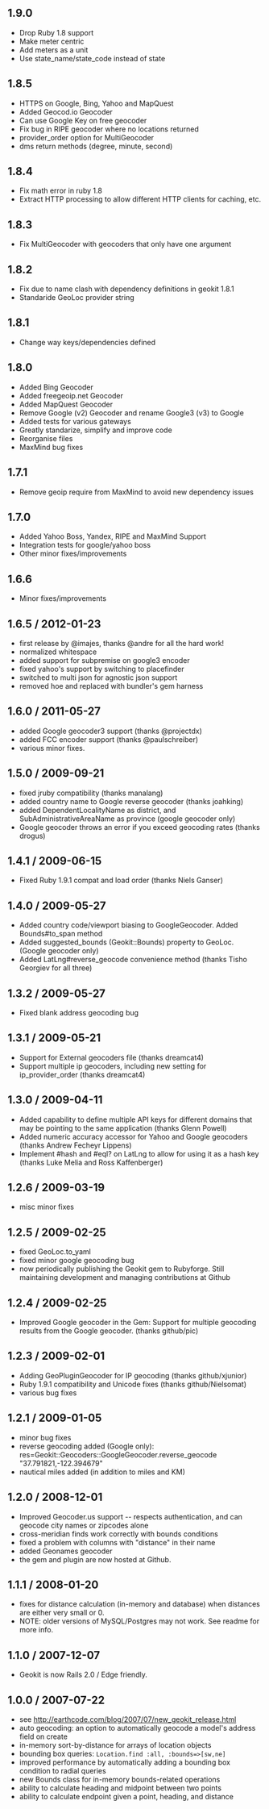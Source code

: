 ## 1.9.0

* Drop Ruby 1.8 support
* Make meter centric
* Add meters as a unit
* Use state_name/state_code instead of state

## 1.8.5

* HTTPS on Google, Bing, Yahoo and MapQuest
* Added Geocod.io Geocoder
* Can use Google Key on free geocoder
* Fix bug in RIPE geocoder where no locations returned
* provider_order option for MultiGeocoder
* dms return methods (degree, minute, second)

## 1.8.4

* Fix math error in ruby 1.8
* Extract HTTP processing to allow different HTTP clients for caching, etc.

## 1.8.3

* Fix MultiGeocoder with geocoders that only have one argument

## 1.8.2

* Fix due to name clash with dependency definitions in geokit 1.8.1
* Standaride GeoLoc provider string

## 1.8.1

* Change way keys/dependencies defined

## 1.8.0

* Added Bing Geocoder
* Added freegeoip.net Geocoder
* Added MapQuest Geocoder
* Remove Google (v2) Geocoder and rename Google3 (v3) to Google
* Added tests for various gateways
* Greatly standarize, simplify and improve code
* Reorganise files
* MaxMind bug fixes

## 1.7.1

* Remove geoip require from MaxMind to avoid new dependency issues

## 1.7.0

* Added Yahoo Boss, Yandex, RIPE and MaxMind Support
* Integration tests for google/yahoo boss
* Other minor fixes/improvements

## 1.6.6

* Minor fixes/improvements

## 1.6.5 / 2012-01-23

* first release by @imajes, thanks @andre for all the hard work!
* normalized whitespace
* added support for subpremise on google3 encoder
* fixed yahoo's support by switching to placefinder
* switched to multi json for agnostic json support
* removed hoe and replaced with bundler's gem harness

## 1.6.0 / 2011-05-27

* added Google geocoder3 support (thanks @projectdx)
* added FCC encoder support (thanks @paulschreiber)
* various minor fixes.

## 1.5.0 / 2009-09-21

* fixed jruby compatibility (thanks manalang)
* added country name to Google reverse geocoder (thanks joahking)
* added  DependentLocalityName as district, and SubAdministrativeAreaName as province (google geocoder only)
* Google geocoder throws an error if you exceed geocoding rates (thanks drogus)

## 1.4.1 / 2009-06-15

* Fixed Ruby 1.9.1 compat and load order (thanks Niels Ganser)

## 1.4.0 / 2009-05-27

* Added country code/viewport biasing to GoogleGeocoder. Added Bounds#to_span method
* Added suggested_bounds (Geokit::Bounds) property to GeoLoc. (Google geocoder only)
* Added LatLng#reverse_geocode convenience method (thanks Tisho Georgiev for all three)

## 1.3.2 / 2009-05-27

* Fixed blank address geocoding bug

## 1.3.1 / 2009-05-21

* Support for External geocoders file (thanks dreamcat4)
* Support multiple ip geocoders, including new setting for ip_provider_order (thanks dreamcat4)

## 1.3.0 / 2009-04-11

* Added capability to define multiple API keys for different domains that may be pointing to the same application (thanks Glenn Powell)
* Added numeric accuracy accessor for Yahoo and Google geocoders (thanks Andrew Fecheyr Lippens)
* Implement #hash and #eql? on LatLng to allow for using it as a hash key (thanks Luke Melia and Ross Kaffenberger)

## 1.2.6 / 2009-03-19

* misc minor fixes

## 1.2.5 / 2009-02-25

* fixed GeoLoc.to_yaml
* fixed minor google geocoding bug
* now periodically publishing the Geokit gem to Rubyforge. Still maintaining development and managing contributions at Github

## 1.2.4 / 2009-02-25

* Improved Google geocoder in the Gem: Support for multiple geocoding results from the Google geocoder. (thanks github/pic)

## 1.2.3 / 2009-02-01

* Adding GeoPluginGeocoder for IP geocoding (thanks github/xjunior)
* Ruby 1.9.1 compatibility and Unicode fixes (thanks github/Nielsomat)
* various bug fixes

## 1.2.1 / 2009-01-05

* minor bug fixes
* reverse geocoding added (Google only): res=Geokit::Geocoders::GoogleGeocoder.reverse_geocode "37.791821,-122.394679"
* nautical miles added (in addition to miles and KM)

## 1.2.0 / 2008-12-01

* Improved Geocoder.us support -- respects authentication, and can geocode city names or zipcodes alone
* cross-meridian finds work correctly with bounds conditions
* fixed a problem with columns with "distance" in their name
* added Geonames geocoder
* the gem and plugin are now hosted at Github.

## 1.1.1 / 2008-01-20

* fixes for distance calculation (in-memory and database) when distances are either very small or 0. 
* NOTE: older versions of MySQL/Postgres may not work. See readme for more info.

## 1.1.0 / 2007-12-07

* Geokit is now Rails 2.0 / Edge friendly. 

## 1.0.0 / 2007-07-22

* see http://earthcode.com/blog/2007/07/new_geokit_release.html
* auto geocoding: an option to automatically geocode a model's address field on create
* in-memory sort-by-distance for arrays of location objects
* bounding box queries: `Location.find :all, :bounds=>[sw,ne]`
* improved performance by automatically adding a bounding box condition to radial queries
* new Bounds class for in-memory bounds-related operations
* ability to calculate heading and midpoint between two points
* ability to calculate endpoint given a point, heading, and distance

